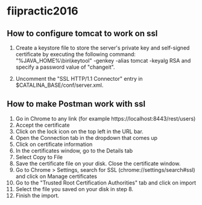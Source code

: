 # fiipractic2016

## How to configure tomcat to work on ssl
1. Create a keystore file to store the server's private key and self-signed certificate by executing the following command:
        "%JAVA_HOME%\bin\keytool" -genkey -alias tomcat -keyalg RSA
    and specify a password value of "changeit".

2. Uncomment the "SSL HTTP/1.1 Connector" entry in $CATALINA_BASE/conf/server.xml.

## How to make Postman work with ssl
1. Go in Chrome to any link (for example https://localhost:8443/rest/users)
2. Accept the certificate
3. Click on the lock icon on the top left in the URL bar.
4. Open the Connection tab in the dropdown that comes up
5. Click on certificate information
6. In the certificates window, go to the Details tab
7. Select Copy to File
8. Save the certificate file on your disk. Close the certificate window.
9. Go to Chrome > Settings, search for SSL (chrome://settings/search#ssl) and click on Manage certificates
10. Go to the "Trusted Root Certification Authorities" tab and click on import
11. Select the file you saved on your disk in step 8.
12. Finish the import.